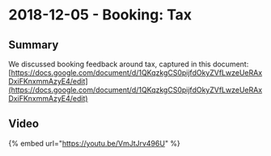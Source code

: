 # 2018-12-05 - Booking: Tax

## Summary

We discussed booking feedback around tax, captured in this document: [https://docs.google.com/document/d/1QKqzkgCS0pijfdOkyZVfLwzeUeRAxDxiFKnxmmAzyE4/edit](https://docs.google.com/document/d/1QKqzkgCS0pijfdOkyZVfLwzeUeRAxDxiFKnxmmAzyE4/edit)

## Video

{% embed url="https://youtu.be/VmJtJrv496U" %}


